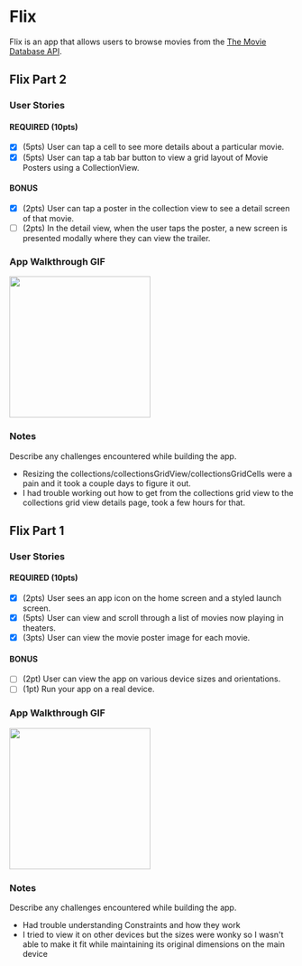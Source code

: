 # Flix

Flix is an app that allows users to browse movies from the [The Movie Database API](http://docs.themoviedb.apiary.io/#).

## Flix Part 2

### User Stories

#### REQUIRED (10pts)
- [x] (5pts) User can tap a cell to see more details about a particular movie.
- [x] (5pts) User can tap a tab bar button to view a grid layout of Movie Posters using a CollectionView.

#### BONUS
- [x] (2pts) User can tap a poster in the collection view to see a detail screen of that movie.
- [ ] (2pts) In the detail view, when the user taps the poster, a new screen is presented modally where they can view the trailer.

### App Walkthrough GIF

<img src="flixster-week2.gif" width=250><br>

### Notes
Describe any challenges encountered while building the app.

- Resizing the collections/collectionsGridView/collectionsGridCells were a pain and it took a couple days to figure it out.
- I had trouble working out how to get from the collections grid view to the collections grid view details page, took a few hours for that.


## Flix Part 1

### User Stories

#### REQUIRED (10pts)
- [x] (2pts) User sees an app icon on the home screen and a styled launch screen.
- [x] (5pts) User can view and scroll through a list of movies now playing in theaters.
- [x] (3pts) User can view the movie poster image for each movie.

#### BONUS
- [ ] (2pt) User can view the app on various device sizes and orientations.
- [ ] (1pt) Run your app on a real device.

### App Walkthrough GIF

<img src="flixster-retake.gif" width=250><br>

### Notes
Describe any challenges encountered while building the app.

- Had trouble understanding Constraints and how they work
- I tried to view it on other devices but the sizes were wonky so I wasn't able to make it fit while maintaining its original dimensions on the main device
